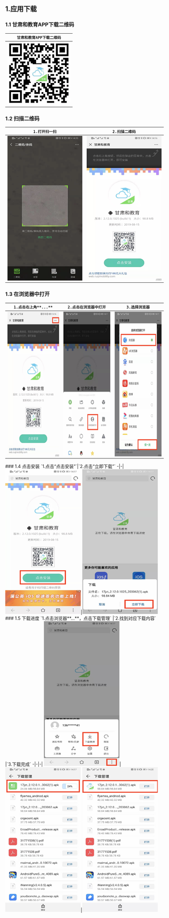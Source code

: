 ## 1.应用下载
### 1.1 甘肃和教育APP下载二维码
`甘肃和教育APP下载二维码` |
-|
<img src="./imgs/1566800694884.png" width = "200" height = "200"  />|

### 1.2 扫描二维码
`1.打开扫一扫` |`2.扫描二维码` 
-|-|
<img src="./imgs/1566800778027.png" width = "240" height = "460"  /> | <img src="./imgs/1566801078714.png" width = "240" height = "460"  /> |
### 1.3 在浏览器中打开

`1.点击右上角**...**` |`2.点击在浏览器中打开`  |`3.选择浏览器`
-|-|-|
<img src="./imgs/1566802105798.png" width = "240" height = "460"  />|<img src="./imgs/1566802173964.png" width = "240" height = "460"  />|<img src="./imgs/1566802238008.png" width = "240" height = "460"  />
<div STYLE="page-break-after: always;"></div>
### 1.4 点击安装
`1.点击“点击安装”`|`2.点击“立即下载”`
-|-|
<img src="./imgs/1566802283100.png" width = "240" height = "460"  />|<img src="./imgs/1566802318778.png" width = "240" height = "460"  />
### 1.5 下载进度
`1.点击浏览器**...**，点击下载管理` |`2.找到对应下载内容`  |`3.下载完成`
-|-|-|
<img src="./imgs/1566802494929.png" width = "240" height = "460"  />|<img src="./imgs/1566802526795.png" width = "240" height = "460"  />|<img src="./imgs/1566802553356.png" width = "240" height = "460"  />
